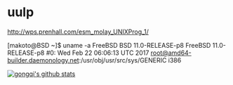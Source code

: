 # uulp

http://wps.prenhall.com/esm_molay_UNIXProg_1/

[makoto@BSD ~]$ uname -a
FreeBSD BSD 11.0-RELEASE-p8 FreeBSD 11.0-RELEASE-p8 #0: Wed Feb 22 06:06:13 UTC 2017     root@amd64-builder.daemonology.net:/usr/obj/usr/src/sys/GENERIC  i386

[![gongqi's github stats](https://github-readme-stats.vercel.app/api?username=gongqi-zhen)](https://github.com/gongqi-zhen/github-readme-stats)

